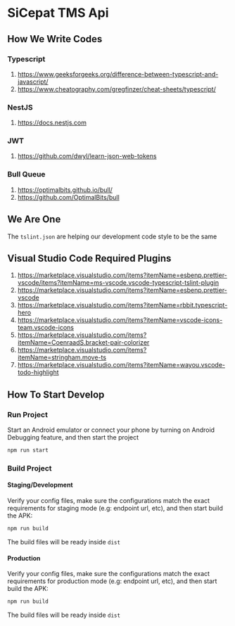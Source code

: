 # SiCepat TMS Api

## How We Write Codes

### Typescript
1. https://www.geeksforgeeks.org/difference-between-typescript-and-javascript/
2. https://www.cheatography.com/gregfinzer/cheat-sheets/typescript/

### NestJS
1. https://docs.nestjs.com

### JWT
1. https://github.com/dwyl/learn-json-web-tokens

### Bull Queue
1. https://optimalbits.github.io/bull/
2. https://github.com/OptimalBits/bull


## We Are One
The `tslint.json` are helping our development code style to be the same


## Visual Studio Code Required Plugins
1. https://marketplace.visualstudio.com/items?itemName=esbenp.prettier-vscode/items?itemName=ms-vscode.vscode-typescript-tslint-plugin
2. https://marketplace.visualstudio.com/items?itemName=esbenp.prettier-vscode
3. https://marketplace.visualstudio.com/items?itemName=rbbit.typescript-hero
4. https://marketplace.visualstudio.com/items?itemName=vscode-icons-team.vscode-icons
5. https://marketplace.visualstudio.com/items?itemName=CoenraadS.bracket-pair-colorizer
6. https://marketplace.visualstudio.com/items?itemName=stringham.move-ts
7. https://marketplace.visualstudio.com/items?itemName=wayou.vscode-todo-highlight

## How To Start Develop

### Run Project

Start an Android emulator or connect your phone by turning on Android Debugging feature, and then start the project
```bash
npm run start
```

### Build Project

#### Staging/Development
Verify your config files, make sure the configurations match the exact requirements for staging mode (e.g: endpoint url, etc), and then start build the APK:
```bash
npm run build
```

The build files will be ready inside `dist`

#### Production
Verify your config files, make sure the configurations match the exact requirements for production mode (e.g: endpoint url, etc), and then start build the APK:
```bash
npm run build
```

The build files will be ready inside `dist`